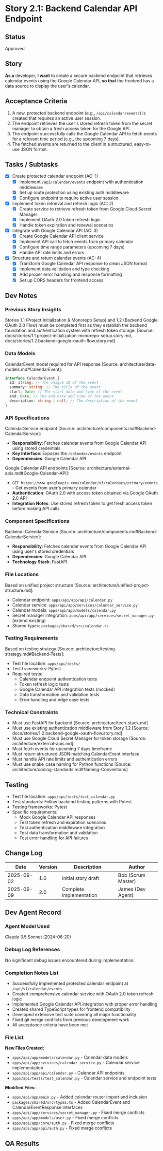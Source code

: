 # Story 2.1: Backend Calendar API Endpoint

## Status

Approved

## Story

**As a** developer,
**I want** to create a secure backend endpoint that retrieves calendar events using the Google Calendar API,
**so that** the frontend has a data source to display the user's calendar.

## Acceptance Criteria

1. A new, protected backend endpoint (e.g., `/api/calendar/events`) is created that requires an active user session.
2. The endpoint retrieves the user's stored refresh token from the secret manager to obtain a fresh access token for the Google API.
3. The endpoint successfully calls the Google Calendar API to fetch events for a relevant time period (e.g., the upcoming 7 days).
4. The fetched events are returned to the client in a structured, easy-to-use JSON format.

## Tasks / Subtasks

- [x] Create protected calendar endpoint (AC: 1)
  - [x] Implement `/api/calendar/events` endpoint with authentication middleware
  - [x] Set up route protection using existing auth middleware
  - [x] Configure endpoint to require active user session
- [x] Implement token retrieval and refresh logic (AC: 2)
  - [x] Create service to retrieve refresh token from Google Cloud Secret Manager
  - [x] Implement OAuth 2.0 token refresh logic
  - [x] Handle token expiration and renewal scenarios
- [x] Integrate with Google Calendar API (AC: 3)
  - [x] Create Google Calendar API client service
  - [x] Implement API call to fetch events from primary calendar
  - [x] Configure time range parameters (upcoming 7 days)
  - [x] Handle API rate limits and errors
- [x] Structure and return calendar events (AC: 4)
  - [x] Transform Google Calendar API response to clean JSON format
  - [x] Implement data validation and type checking
  - [x] Add proper error handling and response formatting
  - [x] Set up CORS headers for frontend access

## Dev Notes

### Previous Story Insights

Stories 1.1 (Project Initialization & Monorepo Setup) and 1.2 (Backend Google OAuth 2.0 Flow) must be completed first as they establish the backend foundation and authentication system with refresh token storage. [Source: docs/stories/1.1.project-initialization-monorepo-setup.story.md, docs/stories/1.2.backend-google-oauth-flow.story.md]

### Data Models

CalendarEvent model required for API response [Source: architecture/data-models.md#CalendarEvent]:

```typescript
interface CalendarEvent {
  id: string; // The unique ID of the event
  summary: string; // The title of the event
  start: Date; // The start date and time of the event
  end: Date; // The end date and time of the event
  description: string | null; // The description of the event
}
```

### API Specifications

CalendarService endpoint [Source: architecture/components.md#Backend-CalendarService]:

- **Responsibility**: Fetches calendar events from Google Calendar API using stored credentials
- **Key Interface**: Exposes the `/calendar/events` endpoint
- **Dependencies**: Google Calendar API

Google Calendar API endpoints [Source: architecture/external-apis.md#Google-Calendar-API]:

- `GET https://www.googleapis.com/calendar/v3/calendars/primary/events` - Get events from user's primary calendar
- **Authentication**: OAuth 2.0 with access token obtained via Google OAuth 2.0 API
- **Integration Notes**: Use stored refresh token to get fresh access token before making API calls

### Component Specifications

Backend: CalendarService [Source: architecture/components.md#Backend-CalendarService]:

- **Responsibility**: Fetches calendar events from Google Calendar API using user's stored credentials
- **Dependencies**: Google Calendar API
- **Technology Stack**: FastAPI

### File Locations

Based on unified project structure [Source: architecture/unified-project-structure.md]:

- Calendar endpoint: `apps/api/app/api/calendar.py`
- Calendar service: `apps/api/app/services/calendar_service.py`
- Calendar models: `apps/api/app/models/calendar.py`
- Secret manager integration: `apps/api/app/services/secret_manager.py` (extend existing)
- Shared types: `packages/shared/src/calendar.ts`

### Testing Requirements

Based on testing strategy [Source: architecture/testing-strategy.md#Backend-Tests]:

- Test file location: `apps/api/tests/`
- Test frameworks: Pytest
- Required tests:
  - Calendar endpoint authentication tests
  - Token refresh logic tests
  - Google Calendar API integration tests (mocked)
  - Data transformation and validation tests
  - Error handling and edge case tests

### Technical Constraints

- Must use FastAPI for backend [Source: architecture/tech-stack.md]
- Must use existing authentication middleware from Story 1.2 [Source: docs/stories/1.2.backend-google-oauth-flow.story.md]
- Must use Google Cloud Secret Manager for token storage [Source: architecture/external-apis.md]
- Must fetch events for upcoming 7 days timeframe
- Must return structured JSON matching CalendarEvent interface
- Must handle API rate limits and authentication errors
- Must use snake_case naming for Python functions [Source: architecture/coding-standards.md#Naming-Conventions]

## Testing

- Test file location: `apps/api/tests/test_calendar.py`
- Test standards: Follow backend testing patterns with Pytest
- Testing frameworks: Pytest
- Specific requirements:
  - Mock Google Calendar API responses
  - Test token refresh and expiration scenarios
  - Test authentication middleware integration
  - Test data transformation and validation
  - Test error handling for API failures

## Change Log

| Date       | Version | Description         | Author             |
| ---------- | ------- | ------------------- | ------------------ |
| 2025-09-02 | 1.0     | Initial story draft | Bob (Scrum Master) |
| 2025-09-09 | 2.0     | Complete implementation | James (Dev Agent) |

## Dev Agent Record

### Agent Model Used

Claude 3.5 Sonnet (2024-06-20)

### Debug Log References

No significant debug issues encountered during implementation.

### Completion Notes List

- Successfully implemented protected calendar endpoint at `/api/v1/calendar/events`
- Created comprehensive calendar service with OAuth 2.0 token refresh logic
- Implemented Google Calendar API integration with proper error handling
- Created shared TypeScript types for frontend compatibility
- Developed extensive test suite covering all major functionality
- Fixed git merge conflicts from previous development work
- All acceptance criteria have been met

### File List

**New Files Created:**
- `apps/api/app/models/calendar.py` - Calendar data models
- `apps/api/app/services/calendar_service.py` - Calendar service implementation
- `apps/api/app/api/calendar.py` - Calendar API endpoints
- `apps/api/tests/test_calendar.py` - Calendar service and endpoint tests

**Modified Files:**
- `apps/api/app/main.py` - Added calendar router import and inclusion
- `packages/shared/src/types.ts` - Added CalendarEvent and CalendarEventResponse interfaces
- `apps/api/app/services/secret_manager.py` - Fixed merge conflicts
- `apps/api/app/models/user.py` - Fixed merge conflicts
- `apps/api/app/core/auth.py` - Fixed merge conflicts
- `apps/api/app/api/auth.py` - Fixed merge conflicts

## QA Results
